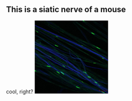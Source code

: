 ## This is a siatic nerve of a mouse
cool, right?
<img src="photo.jpg" alt="My Photo" width="200" height="200">




